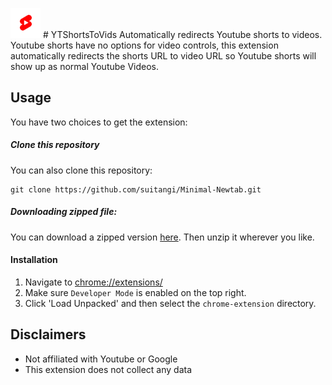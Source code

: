 ![icon](https://raw.githubusercontent.com/suitangi/YTShortsToVids/main/chrome-extension/icons/icon48.png) # YTShortsToVids
Automatically redirects Youtube shorts to videos.
Youtube shorts have no options for video controls, this extension automatically redirects the shorts URL to video URL so Youtube shorts will show up as normal Youtube Videos.

## Usage

You have two choices to get the extension:

##### Clone this repository
You can also clone this repository:
```
git clone https://github.com/suitangi/Minimal-Newtab.git
```

##### Downloading zipped file:
You can download a zipped version [here](https://github.com/suitangi/YTShortsToVids/releases/download/Zip/YTShorts2Vids-chrome-extension.zip). Then unzip it wherever you like.

#### Installation

1. Navigate to  [chrome://extensions/](chrome://extensions/)
2. Make sure `Developer Mode` is enabled on the top right.
3. Click 'Load Unpacked' and then select the `chrome-extension` directory.


## Disclaimers
- Not affiliated with Youtube or Google
- This extension does not collect any data
